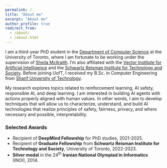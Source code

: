 ```yaml
---
permalink: /
title: "About me"
excerpt: "About me"
author_profile: true
redirect_from: 
  - /about/
  - /about.html
---
```


I am a third-year PhD student in the [Department of Computer Science](https://web.cs.toronto.edu) at the University of Toronto, where I am fortunate to be working under the supervision of [Sheila McIlraith](https://www.cs.toronto.edu/~sheila/). I’m also affiliated with the [Vector Institute for Artificial Intelligence](https://vectorinstitute.ai) and the [Schwartz Reisman Institute for Technology and Society](https://srinstitute.utoronto.ca).
Before joining UofT, I received my B.Sc. in Computer Engineering from [Sharif University of Technology](https://ce.sharif.edu).

My research explores topics related to reinforcement learning, AI safety, responsible AI, and deep learning. I am interested in building AI agents with actions properly aligned with human values. In other words, I aim to develop techniques that will allow us to characterize, understand, and build AI technologies that realize principles of safety, fairness, privacy, and where necessary and possible, interpretability. 

### Selected Awards

* Recipient of **DeepMind Fellowship** for PhD studies, 2021-2025.
* Recipient of **Graduate Fellowship** from **Schwartz Reisman Institute for Technology and Society**, University of Toronto, 2022-2023.
* **Silver medal** in the 24<sup>th</sup> **Iranian National Olympiad in Informatics** (INOI), 2014.

